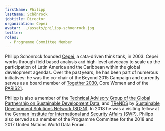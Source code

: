 ```yaml
---
firstName: Philipp
lastName: Schönrock
jobtitle: Director
organization: Cepei
avatar: ../assets/philipp-schoenrock.jpg
twitter:
roles:
  - Programme Committee Member
---
```


Philipp Schönrock founded [Cepei](http://cepei.org/en/), a data-driven think
tank, in 2003. Cepei works through field based analysis and high-level advocacy
to scale up the participation of Latin America and the Caribbean within the
global development agendas. Over the past years, he has been part of numerous
initiatives: he was the co-chair of the Beyond 2015 Campaign and currently
serves as a board member of [Together 2030](https://www.together2030.org/), Core
Women and of the [PARIS21](https://paris21.org/).

Philipp is also a member of the
[Technical Advisory Group of the Global Partnership on Sustainable Development Data](http://www.data4sdgs.org/TAG),
and [TReNDS](https://www.sdsntrends.org/) by
[Sustainable Development Solutions Network (SDSN)](http://unsdsn.org/). In 2018
he was a visiting fellow at the
[German Institute for International and Security Affairs (SWP)](https://www.swp-berlin.org/en/).
Philipp also served as a member of the Programme Committee for the 2018 and 2017
United Nations World Data Forum.
